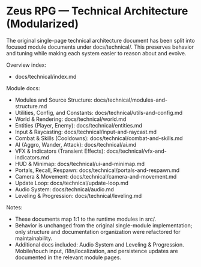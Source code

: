 # Zeus RPG — Technical Architecture (Modularized)

The original single-page technical architecture document has been split into focused module documents under docs/technical/. This preserves behavior and tuning while making each system easier to reason about and evolve.

Overview index:
- docs/technical/index.md

Module docs:
- Modules and Source Structure: docs/technical/modules-and-structure.md
- Utilities, Config, and Constants: docs/technical/utils-and-config.md
- World & Rendering: docs/technical/world.md
- Entities (Player, Enemy): docs/technical/entities.md
- Input & Raycasting: docs/technical/input-and-raycast.md
- Combat & Skills (Cooldowns): docs/technical/combat-and-skills.md
- AI (Aggro, Wander, Attack): docs/technical/ai.md
- VFX & Indicators (Transient Effects): docs/technical/vfx-and-indicators.md
- HUD & Minimap: docs/technical/ui-and-minimap.md
- Portals, Recall, Respawn: docs/technical/portals-and-respawn.md
- Camera & Movement: docs/technical/camera-and-movement.md
- Update Loop: docs/technical/update-loop.md
- Audio System: docs/technical/audio.md
- Leveling & Progression: docs/technical/leveling.md

Notes:
- These documents map 1:1 to the runtime modules in src/.
- Behavior is unchanged from the original single-module implementation; only structure and documentation organization were refactored for maintainability.
- Additional docs included: Audio System and Leveling & Progression. Mobile/touch input, i18n/localization, and persistence updates are documented in the relevant module pages.
